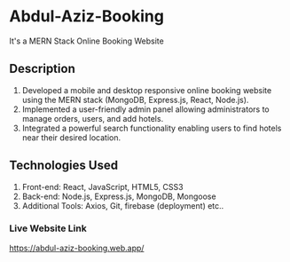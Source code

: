 # Abdul-Aziz-Booking

It's a MERN Stack Online Booking Website

## Description

1. Developed a mobile and desktop responsive online booking website using the MERN stack (MongoDB, Express.js, React, Node.js).
2. Implemented a user-friendly admin panel allowing administrators to manage orders, users, and add hotels.
3. Integrated a powerful search functionality enabling users to find hotels near their desired location.

## Technologies Used

1. Front-end: React, JavaScript, HTML5, CSS3
2. Back-end: Node.js, Express.js, MongoDB, Mongoose
3. Additional Tools: Axios, Git, firebase (deployment) etc..

### Live Website Link

https://abdul-aziz-booking.web.app/
